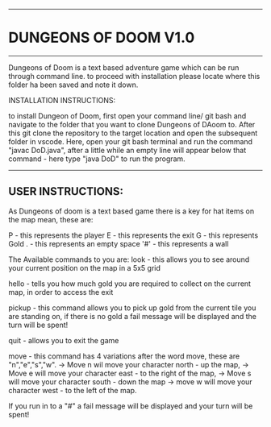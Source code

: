------------------------------------------------------------------------------------------				
#										DUNGEONS OF DOOM V1.0
------------------------------------------------------------------------------------------

Dungeons of Doom is a text based adventure game which can be run through command line.
to proceed with installation please locate where this folder ha been saved and note it down.

INSTALLATION INSTRUCTIONS:

to install Dungeon of Doom, first open your command line/ git bash and navigate to the folder that you want to clone 
Dungeons of DAoom to. After this git clone the repository to the target location and open the subsequent folder in
vscode. Here, open your git bash terminal and run the command "javac DoD.java", after a little while
an empty line will appear below that command - here type "java DoD" to run the program.

------------------
USER INSTRUCTIONS:
------------------

As Dungeons of doom is a text based game there is a key for hat items on the map mean, these are:

P - this represents the player
E - this represents the exit
G - this represents Gold
. - this represents an empty space
'#' - this represents a wall

The Available commands to you are:
look - this allows you to see around your current position on the map in a 5x5 grid

hello - tells you how much gold you are required to collect on the current map, in order to access the exit

pickup - this command allows you to pick up gold from the current tile you are standing on, if there is no gold
a fail message will be displayed and the turn will be spent!

quit - allows you to exit the game

move - this command has 4 variations after the word move, these are "n","e","s","w". 
	-> Move n wil move your character north - up the map, 
	-> Move e will move your character east - to the right of the map,
	-> Move s will move your character south - down the map
	-> move w will move your character west - to the left of the map. 

If you run in to a "#" a fail message will be displayed and your turn will be spent!

